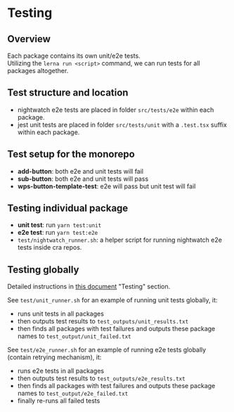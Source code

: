 # Testing

## Overview
Each package contains its own unit/e2e tests. <br>
Utilizing the `lerna run <script>` command, we can run tests for all packages altogether.

## Test structure and location
- nightwatch e2e tests are placed in folder `src/tests/e2e` within each package.
- jest unit tests are placed in folder `src/tests/unit` with a `.test.tsx` suffix within each package.

## Test setup for the monorepo
- **add-button**: both e2e and unit tests will fail
- **sub-button**: both e2e and unit tests will pass
- **wps-button-template-test**: e2e will pass but unit test will fail

## Testing individual package
- **unit test**: run `yarn test:unit` <br>
- **e2e test**: run `yarn test:e2e` <br>
- `test/nightwatch_runner.sh`: a helper script for running nightwatch e2e tests inside cra repos.

## Testing globally
Detailed instructions in [this document](https://docs.google.com/document/d/1iCXuie-8f8BFfpr6RBbGc3W3t9-BKAYagtDHr9zRUiA/edit#heading=h.7gfujcijtizi) "Testing" section. <br>

See `test/unit_runner.sh` for an example of running unit tests globally, it: 
- runs unit tests in all packages
- then outputs test results to `test_outputs/unit_results.txt`
- then finds all packages with test failures and outputs these package names to `test_output/unit_failed.txt`

See `test/e2e_runner.sh` for an example of running e2e tests globally (contain retrying mechanism), it: 
- runs e2e tests in all packages
- then outputs test results to `test_outputs/e2e_results.txt`
- then finds all packages with test failures and outputs these package names to `test_output/e2e_failed.txt`
- finally re-runs all failed tests